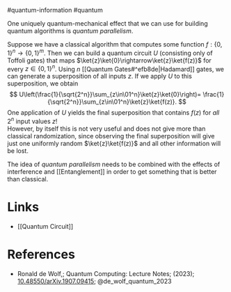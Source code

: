 #quantum-information #quantum 

One uniquely quantum-mechanical effect that we can use for building quantum algorithms is *quantum parallelism*.

Suppose we have a classical algorithm that computes some function $f:\{0,1\}^n\rightarrow\{0,1\}^m$. Then we can build a quantum circuit $U$ (consisting only of Toffoli gates) that maps $\ket{z}\ket{0}\rightarrow\ket{z}\ket{f(z)}$ for every $z\in\{0,1\}^n$.
Using $n$ [[Quantum Gates#^efb8de|Hadamard]] gates, we can generate a superposition of all inputs $z$. If we apply $U$ to this superposition, we obtain
$$
U\left(\frac{1}{\sqrt{2^n}}\sum_{z\in\01^n}\ket{z}\ket{0}\right)=
\frac{1}{\sqrt{2^n}}\sum_{z\in\01^n}\ket{z}\ket{f(z)}.
$$
One application of $U$ yields the final superposition that contains $f(z)$ for *all* $2^n$ input values $z$!  
However, by itself this is not very useful and does not give more than classical randomization, since observing the final superposition will give just one uniformly random $\ket{z}\ket{f(z)}$ and all other information will be lost.

The idea of *quantum parallelism* needs to be combined with 
the effects of interference and [[Entanglement]] in order to get something 
that is better than classical.

# Links
- [[Quantum Circuit]]

# References
-  Ronald de Wolf,; Quantum Computing: Lecture Notes; (2023); [10.48550/arXiv.1907.09415](https://www.doi.org/10.48550/arXiv.1907.09415);  @de_wolf_quantum_2023 
